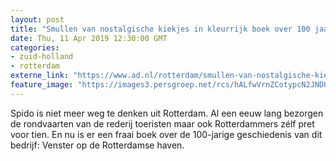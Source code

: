```yaml
---
layout: post
title: "Smullen van nostalgische kiekjes in kleurrijk boek over 100 jaar Spido"
date: Thu, 11 Apr 2019 12:30:00 GMT
categories: 
- zuid-holland 
- rotterdam 
externe_link: "https://www.ad.nl/rotterdam/smullen-van-nostalgische-kiekjes-in-kleurrijk-boek-over-100-jaar-spido~aa6ae02c/"
feature_image: "https://images3.persgroep.net/rcs/hALfwVrnZCotypcN2JNDU9eYHeE/diocontent/145235441/_fitwidth/400/?appId=21791a8992982cd8da851550a453bd7f&quality=0.7"
---
```


Spido is niet meer weg te denken uit Rotterdam. Al een eeuw lang bezorgen de rondvaarten van de rederij toeristen maar ook Rotterdammers zélf pret voor tien. En nu is er een fraai boek over de 100-jarige geschiedenis van dit bedrijf: Venster op de Rotterdamse haven.
